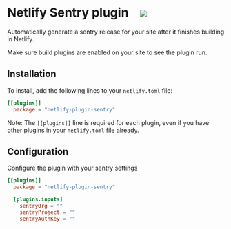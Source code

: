 # Netlify Sentry plugin &nbsp;&nbsp;&nbsp;<a href="https://app.netlify.com/start/deploy?repository=https://github.com/netlify/netlify-sentry-plugin"><img src="https://www.netlify.com/img/deploy/button.svg"></a>

Automatically generate a sentry release for your site after it finishes building in Netlify.

Make sure build plugins are enabled on your site to see the plugin run.

## Installation

To install, add the following lines to your `netlify.toml` file:

```toml
[[plugins]]
  package = "netlify-plugin-sentry"
```

Note: The `[[plugins]]` line is required for each plugin, even if you have other plugins in your `netlify.toml` file already.

## Configuration

Configure the plugin with your sentry settings

```toml
[[plugins]]
  package = "netlify-plugin-sentry"

  [plugins.inputs]
    sentryOrg = ""
    sentryProject = ""
    sentryAuthKey = ""
```

